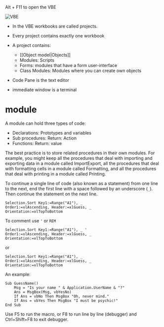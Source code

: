 Alt + F11 to open the VBE

![VBE](https://i.imgur.com/rOGNdyN.png)

- In the VBE workbooks are called projects.
- Every project contains exactly one workbook
- A project contains:
	- [[Object model|Objects]]
	- Modules: Scripts
	- Forms: modules that have a form user-interface
	- Class Modules: Modules where you can create own objects

- Code Pane is the text editor
- immediate window is a terminal

# module

A module can hold three types of code:
- Declarations: Prototypes and variables
- Sub procedures: Return: Action
- Functions: Return: value

The best practice is to store related procedures in their own modules. For example, you might keep all the procedures that deal with importing and exporting data in a module called ImportExport, all the procedures that deal with formatting cells in a module called Formatting, and all the procedures that deal with printing in a module called Printing.

To continue a single line of code (also known as a statement) from one line to the
next, end the first line with a space followed by an underscore (`_`). Then continue
the statement on the next line.

```VBA
Selection.Sort Key1:=Range("A1"), _
Order1:=xlAscending, Header:=xlGuess, _
Orientation:=xlTopToBottom
```

To comment use `'` or `REM`

```VBA
Selection.Sort Key1:=Range("A1"), _ '
Order1:=xlAscending, Header:=xlGuess, _
Orientation:=xlTopToBottom
```

or

```VBA
Selection.Sort Key1:=Range("A1"), _
Order1:=xlAscending, Header:=xlGuess, _
Orientation:=xlTopToBottom
```

An example:

```VBA
Sub GuessName()
    Msg = "Is your name " & Application.UserName & "?"
    Ans = MsgBox(Msg, vbYesNo)
    If Ans = vbNo Then MsgBox "Oh, never mind."
    If Ans = vbYes Then MsgBox "I must be psychic!"
End Sub
```

Use F5 to run the macro, or F8 to run line by line (debugger) and Ctrl+Shift+F8 to exit debugger.

